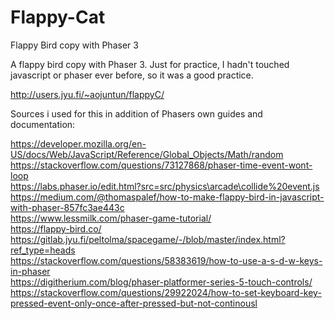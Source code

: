 # Flappy-Cat
Flappy Bird copy with Phaser 3

A flappy bird copy with Phaser 3. Just for practice, I hadn't touched javascript or phaser ever before, so it was a good practice. 

http://users.jyu.fi/~aojuntun/flappyC/

Sources i used for this in addition of Phasers own guides and documentation:

https://developer.mozilla.org/en-US/docs/Web/JavaScript/Reference/Global_Objects/Math/random \
https://stackoverflow.com/questions/73127868/phaser-time-event-wont-loop \
https://labs.phaser.io/edit.html?src=src/physics\arcade\collide%20event.js \
https://medium.com/@thomaspalef/how-to-make-flappy-bird-in-javascript-with-phaser-857fc3ae443c \
https://www.lessmilk.com/phaser-game-tutorial/ \
https://flappy-bird.co/ \
https://gitlab.jyu.fi/peltolma/spacegame/-/blob/master/index.html?ref_type=heads \
https://stackoverflow.com/questions/58383619/how-to-use-a-s-d-w-keys-in-phaser \
https://digitherium.com/blog/phaser-platformer-series-5-touch-controls/ \
https://stackoverflow.com/questions/29922024/how-to-set-keyboard-key-pressed-event-only-once-after-pressed-but-not-continousl 
